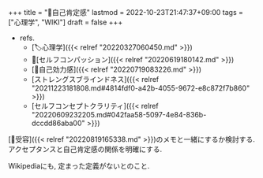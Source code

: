 +++
title = "📝自己肯定感"
lastmod = 2022-10-23T21:47:37+09:00
tags = ["心理学", "WIKI"]
draft = false
+++

-   refs.
    -   [🏷心理学]({{< relref "20220327060450.md" >}})
    -   📝[セルフコンパッション]({{< relref "20220619180142.md" >}})
    -   [📝自己効力感]({{< relref "20220719083226.md" >}})
    -   [ストレングスブラインドネス]({{< relref "20211223181808.md#4814fdf0-a42b-4055-9672-e8c872f7b860" >}})
    -   [セルフコンセプトクラリティ]({{< relref "20220609232205.md#042faa58-5097-4e84-836b-dccdd86aba00" >}})

[📝受容]({{< relref "20220819165338.md" >}})のメモと一緒にするか検討する. アクセプタンスと自己肯定感の関係を明確にする.

Wikipediaにも, 定まった定義がないとのこと.
